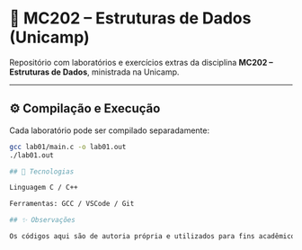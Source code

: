 # 🧠 MC202 – Estruturas de Dados (Unicamp)

Repositório com laboratórios e exercícios extras da disciplina **MC202 – Estruturas de Dados**, ministrada na Unicamp.

---

## ⚙️ Compilação e Execução

Cada laboratório pode ser compilado separadamente:

```bash
gcc lab01/main.c -o lab01.out
./lab01.out

## 🧩 Tecnologias

Linguagem C / C++

Ferramentas: GCC / VSCode / Git

## ✨ Observações

Os códigos aqui são de autoria própria e utilizados para fins acadêmicos e de estudo da disciplina MC202 (Unicamp).
